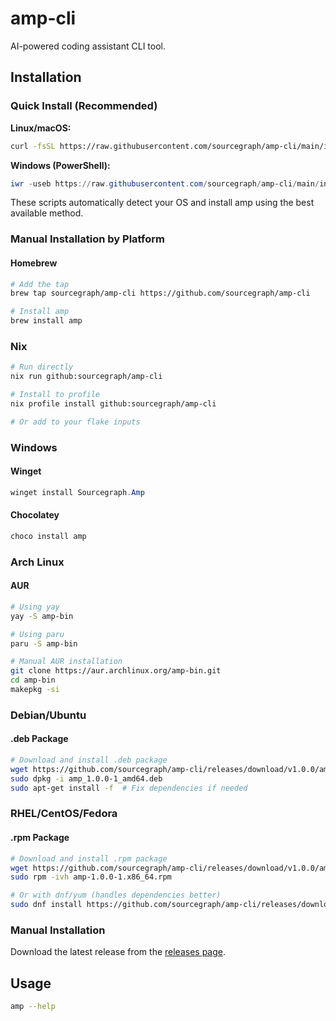 # amp-cli

AI-powered coding assistant CLI tool.

## Installation

### Quick Install (Recommended)

**Linux/macOS:**
```bash
curl -fsSL https://raw.githubusercontent.com/sourcegraph/amp-cli/main/install.sh | bash
```

**Windows (PowerShell):**
```powershell
iwr -useb https://raw.githubusercontent.com/sourcegraph/amp-cli/main/install.ps1 | iex
```

These scripts automatically detect your OS and install amp using the best available method.

### Manual Installation by Platform

#### Homebrew

```bash
# Add the tap
brew tap sourcegraph/amp-cli https://github.com/sourcegraph/amp-cli

# Install amp
brew install amp
```

### Nix

```bash
# Run directly
nix run github:sourcegraph/amp-cli

# Install to profile
nix profile install github:sourcegraph/amp-cli

# Or add to your flake inputs
```

### Windows

#### Winget
```powershell
winget install Sourcegraph.Amp
```

#### Chocolatey
```powershell
choco install amp
```

### Arch Linux

#### AUR
```bash
# Using yay
yay -S amp-bin

# Using paru
paru -S amp-bin

# Manual AUR installation
git clone https://aur.archlinux.org/amp-bin.git
cd amp-bin
makepkg -si
```

### Debian/Ubuntu

#### .deb Package
```bash
# Download and install .deb package
wget https://github.com/sourcegraph/amp-cli/releases/download/v1.0.0/amp_1.0.0-1_amd64.deb
sudo dpkg -i amp_1.0.0-1_amd64.deb
sudo apt-get install -f  # Fix dependencies if needed
```

### RHEL/CentOS/Fedora

#### .rpm Package
```bash
# Download and install .rpm package
wget https://github.com/sourcegraph/amp-cli/releases/download/v1.0.0/amp-1.0.0-1.x86_64.rpm
sudo rpm -ivh amp-1.0.0-1.x86_64.rpm

# Or with dnf/yum (handles dependencies better)
sudo dnf install https://github.com/sourcegraph/amp-cli/releases/download/v1.0.0/amp-1.0.0-1.x86_64.rpm
```

### Manual Installation

Download the latest release from the [releases page](https://github.com/sourcegraph/amp-cli/releases).

## Usage

```bash
amp --help
```